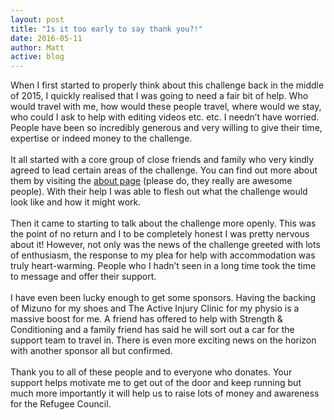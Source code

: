 ```yaml
---
layout: post
title: "Is it too early to say thank you?!"
date: 2016-05-11
author: Matt
active: blog
---
```


When I first started to properly think about this challenge back in the middle of 2015, I quickly realised that I was going to need a fair bit of help. Who would travel with me, how would these people travel, where would we stay, who could I ask to help with editing videos etc. etc. I needn’t have worried. People have been so incredibly generous and very willing to give their time, expertise or indeed money to the challenge.
<br><br>
It all started with a core group of close friends and family who very kindly agreed to lead certain areas of the challenge. You can find out more about them by visiting the [about page](http://www.runningforrefugees.co.uk/about/) (please do, they really are awesome people). With their help I was able to flesh out what the challenge would look like and how it might work.
<br><br>
Then it came to starting to talk about the challenge more openly. This was the point of no return and I to be completely honest I was pretty nervous about it! However, not only was the news of the challenge greeted with lots of enthusiasm, the response to my plea for help with accommodation was truly heart-warming. People who I hadn’t seen in a long time took the time to message and offer their support. 
<br><br>
I have even been lucky enough to get some sponsors. Having the backing of Mizuno for my shoes and The Active Injury Clinic for my physio is a massive boost for me. A friend has offered to help with Strength & Conditioning and a family friend has said he will sort out a car for the support team to travel in. There is even more exciting news on the horizon with another sponsor all but confirmed. 
<br><br>
Thank you to all of these people and to everyone who donates. Your support helps motivate me to get out of the door and keep running but much more importantly it will help us to raise lots of money and awareness for the Refugee Council. 
